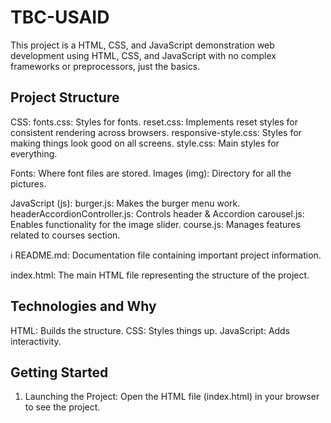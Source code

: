 # TBC-USAID
This project is a HTML, CSS, and JavaScript demonstration web development using HTML, CSS, and JavaScript with no complex frameworks or preprocessors, just the basics.

## Project Structure
CSS: 
    fonts.css: Styles for fonts.
	 reset.css:  Implements reset styles for consistent rendering across browsers.
	 responsive-style.css: Styles for making things look good on all screens.
	 style.css: Main styles for everything.

Fonts: Where font files are stored.
Images (img): Directory for all the pictures.

JavaScript (js):
    burger.js: Makes the burger menu work.
    headerAccordionController.js: Controls header & Accordion
	carousel.js: Enables functionality for the image slider.
	course.js: Manages features related to courses section.

ℹ️ README.md: Documentation file containing important project information.

index.html: The main HTML file representing the structure of the project.

## Technologies and Why
HTML: Builds the structure.
CSS: Styles things up.
JavaScript: Adds interactivity.

## Getting Started
1) Launching the Project:
Open the HTML file (index.html) in your browser to see the project.